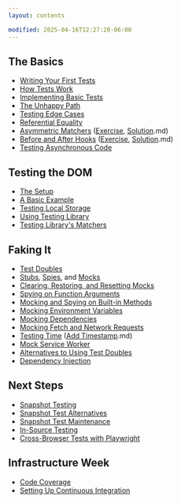 ```yaml
---
layout: contents

modified: 2025-04-16T12:27:20-06:00
---
```


## The Basics

- [Writing Your First Tests](the-basics.md)
- [How Tests Work](how-tests-work.md)
- [Implementing Basic Tests](basic-math.md)
- [The Unhappy Path](unhappy-path.md)
- [Testing Edge Cases](error-handling-and-edge-case-testing.md)
- [Referential Equality](beyond-strict-equality.md)
- [Asymmetric Matchers](asymmetric-matchers.md) ([Exercise](asymmetric-matchers-exercise.md), [Solution](asymmetric-matchers-solution.md).md)
- [Before and After Hooks](setting-up-and-tearing-down-with-hooks.md) ([Exercise](vitests-hooks-exercise.md), [Solution](vitest-hooks-solution.md).md)
- [Testing Asynchronous Code](testing-asynchronous-code.md)

## Testing the DOM

- [The Setup](testing-the-dom.md)
- [A Basic Example](testing-the-dom-example.md)
- [Testing Local Storage](testing-local-storage.md)
- [Using Testing Library](testing-library.md)
- [Testing Library's Matchers](testing-library-matchers.md)

## Faking It

- [Test Doubles](test-doubles.md)
- [Stubs](stubs.md), [Spies](spies.md), and [Mocks](mocks.md)
- [Clearing, Restoring, and Resetting Mocks](clearing-restoring-and-resetting-mocks.md)
- [Spying on Function Arguments](testing-function-arguments.md)
- [Mocking and Spying on Built-in Methods](mock-spy-secret-input-example.md)
- [Mocking Environment Variables](mocking-environment-variables.md)
- [Mocking Dependencies](mocking-dependencies.md)
- [Mocking Fetch and Network Requests](mocking-fetch-and-network-requests.md)
- [Testing Time](mocking-time.md) ([Add Timestamp](exercise-add-timestamp.md).md)
- [Mock Service Worker](testing-with-mock-service-worker.md)
- [Alternatives to Using Test Doubles](alternatives-to-using-test-doubles.md)
- [Dependency Injection](dependency-injection.md)

## Next Steps

- [Snapshot Testing](snapshot-testing.md)
- [Snapshot Test Alternatives](snapshot-test-alternatives.md)
- [Snapshot Test Maintenance](snapshot-test-maintenance.md)
- [In-Source Testing](in-source-testing.md)
- [Cross-Browser Tests with Playwright](cross-browser-testing-with-playwright.md)

## Infrastructure Week

- [Code Coverage](code-coverage.md)
- [Setting Up Continuous Integration](continuous-integration.md)
